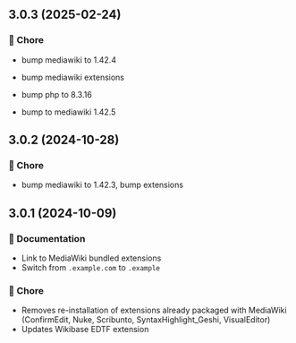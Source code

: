 ## 3.0.3 (2025-02-24)


### 🏡 Chore

- bump mediawiki to 1.42.4

- bump mediawiki extensions

- bump php to 8.3.16

- bump to mediawiki 1.42.5

## 3.0.2 (2024-10-28)


### 🏡 Chore

- bump mediawiki to 1.42.3, bump extensions

## 3.0.1 (2024-10-09)

### 📖 Documentation

- Link to MediaWiki bundled extensions
- Switch from `.example.com` to `.example`

### 🏡 Chore

- Removes re-installation of extensions already packaged with MediaWiki (ConfirmEdit, Nuke, Scribunto, SyntaxHighlight_Geshi, VisualEditor)
- Updates Wikibase EDTF extension
